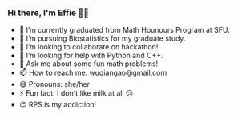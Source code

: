 ### Hi there, I'm Effie 🙌🏻

<!--
**effiegao/effiegao** is a ✨ _special_ ✨ repository because its `README.md` (this file) appears on your GitHub profile.-->

- 🔭 I’m currently graduated from Math Hounours Program at SFU.
- 🌱 I’m  pursuing Biostatistics for my graduate study.
- 👯 I’m looking to collaborate on hackathon!
- 🤔 I’m looking for help with Python and C++.
- 💬 Ask me about some fun math problems!
- 📫 How to reach me: wuqiangao@gmail.com
- 😄 Pronouns: she/her
- ⚡ Fun fact: I don't like milk at all 😕
- 😍 RPS is my addiction!
